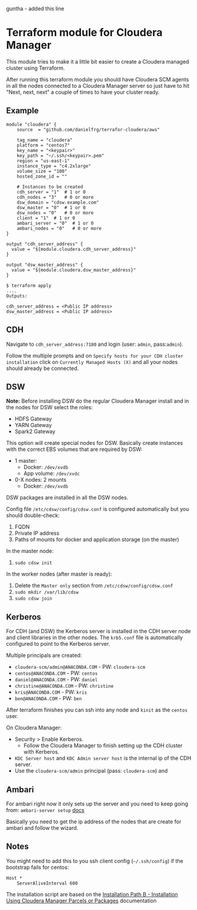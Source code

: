 guntha - added this line

# Terraform module for Cloudera Manager

This module tries to make it a little bit easier to create a Cloudera managed cluster using Terraform.

After running this terraform module you should have Cloudera SCM agents in all the nodes
connected to a Cloudera Manager server so just have to hit "Next, next, next" a couple of times to have your cluster ready.

## Example

```
module "cloudera" {
    source  = "github.com/danielfrg/terrafor-cloudera/aws"

    tag_name = "cloudera"
    platform = "centos7"
    key_name = "<keypair>"
    key_path = "~/.ssh/<keypair>.pem"
    region = "us-east-1"
    instance_type = "c4.2xlarge"
    volume_size = "100"
    hosted_zone_id = ""

    # Instances to be created
    cdh_server = "1"  # 1 or 0
    cdh_nodes = "3"   # 0 or more
    dsw_domain = "cdsw.example.com"
    dsw_master = "0"  # 1 or 0
    dsw_nodes = "0"   # 0 or more
    client = "1"  # 1 or 0
    ambari_server = "0"  # 1 or 0
    ambari_nodes = "0"   # 0 or more
}

output "cdh_server_address" {
  value = "${module.cloudera.cdh_server_address}"
}

output "dsw_master_address" {
  value = "${module.cloudera.dsw_master_address}"
}
```

```
$ terraform apply
....
Outputs:

cdh_server_address = <Public IP address>
dsw_master_address = <Public IP address>
```

## CDH

Navigate to `cdh_server_address:7180` and login (user: `admin`, pass:`admin`).

Follow the multiple prompts and on `Specify hosts for your CDH cluster installation` click on `Currently Managed Hosts (X)`
and all your nodes should already be connected.

## DSW

**Note:** Before installing DSW do the regular Cloudera Manager install and in the nodes for DSW select the roles:
- HDFS Gateway
- YARN Gateway
- Spark2 Gateway

This option will create special nodes for DSW. Basically create instances with the correct EBS volumes that are required by DSW:
- 1 master:
  - Docker: `/dev/xvdb`
  - App volume: `/dev/xvdc`
- 0-X nodes: 2 mounts
  - Docker: `/dev/xvdb`

DSW packages are installed in all the DSW nodes.

Config file `/etc/cdsw/config/cdsw.conf` is configured automatically but you should double-check:
1. FQDN
2. Private IP address
3. Paths of mounts for docker and application storage (on the master)

In the master node:
1. `sudo cdsw init`

In the worker nodes (after master is ready):
1.  Delete the `Master only` section from `/etc/cdsw/config/cdsw.conf`
1. `sudo mkdir /var/lib/cdsw`
1. `sudo cdsw join`

## Kerberos

For CDH (and DSW) the Kerberos server is installed in the CDH server node and client libraries in the other nodes.
The `krb5.conf` file is automatically configured to point to the Kerberos server.

Multiple principals are created:

- `cloudera-scm/admin@ANACONDA.COM` - PW: `cloudera-scm`
- `centos@ANACONDA.COM` - PW: `centos`
- `daniel@ANACONDA.COM` - PW: `daniel`
- `christine@ANACONDA.COM` - PW: `christine`
- `kris@ANACONDA.COM` - PW: `kris`
- `ben@ANACONDA.COM` - PW: `ben`

After terraform finishes you can ssh into any node and `kinit` as the `centos` user.

On Cloudera Manager:
- Security > Enable Kerberos.
  - Follow the Cloudera Manager to finish setting up the CDH cluster with Kerberos.
- `KDC Server host` and `KDC Admin server host` is the internal ip of the CDH server.
- Use the `cloudera-scm/admin` principal (pass: `cloudera-scm`) and 

## Ambari

For ambari right now it only sets up the server and you need to keep going from: `ambari-server setup` [docs](https://docs.hortonworks.com/HDPDocuments/Ambari-2.5.2.0/bk_ambari-installation/content/set_up_the_ambari_server.html)

Basically you need to get the ip address of the nodes that are create for ambari and follow the wizard.

## Notes

You might need to add this to you ssh client config (`~/.ssh/config`) if the bootstrap fails for centos:

```
Host *
    ServerAliveInterval 600
```

The installation script are based on the
[Installation Path B - Installation Using Cloudera Manager Parcels or Packages](https://www.cloudera.com/documentation/enterprise/5-9-x/topics/cm_ig_install_path_b.html)
documentation
